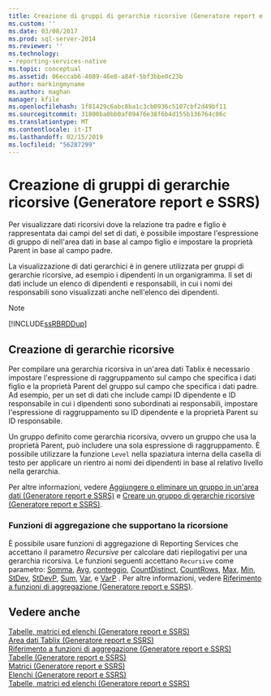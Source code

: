 ```yaml
---
title: Creazione di gruppi di gerarchie ricorsive (Generatore report e SSRS) | Microsoft Docs
ms.custom: ''
ms.date: 03/08/2017
ms.prod: sql-server-2014
ms.reviewer: ''
ms.technology:
- reporting-services-native
ms.topic: conceptual
ms.assetid: 06eccab6-4089-46e8-a84f-5bf3bbe0c23b
author: markingmyname
ms.author: maghan
manager: kfile
ms.openlocfilehash: 1f81429c6abc8ba1c3cb0936c5107cbf2d49bf11
ms.sourcegitcommit: 31800ba0bb0af09476e38f6b4d155b136764c06c
ms.translationtype: MT
ms.contentlocale: it-IT
ms.lasthandoff: 02/15/2019
ms.locfileid: "56287299"
---
```

# <a name="creating-recursive-hierarchy-groups-report-builder-and-ssrs"></a>Creazione di gruppi di gerarchie ricorsive (Generatore report e SSRS)
  Per visualizzare dati ricorsivi dove la relazione tra padre e figlio è rappresentata dai campi del set di dati, è possibile impostare l'espressione di gruppo di nell'area dati in base al campo figlio e impostare la proprietà Parent in base al campo padre.  
  
 La visualizzazione di dati gerarchici è in genere utilizzata per gruppi di gerarchie ricorsive, ad esempio i dipendenti in un organigramma. Il set di dati include un elenco di dipendenti e responsabili, in cui i nomi dei responsabili sono visualizzati anche nell'elenco dei dipendenti.  
  
> [!NOTE]  
>  [!INCLUDE[ssRBRDDup](../../includes/ssrbrddup-md.md)]  
  
## <a name="creating-recursive-hierarchies"></a>Creazione di gerarchie ricorsive  
 Per compilare una gerarchia ricorsiva in un'area dati Tablix è necessario impostare l'espressione di raggruppamento sul campo che specifica i dati figlio e la proprietà Parent del gruppo sul campo che specifica i dati padre. Ad esempio, per un set di dati che include campi ID dipendente e ID responsabile in cui i dipendenti sono subordinati ai responsabili, impostare l'espressione di raggruppamento su ID dipendente e la proprietà Parent su ID responsabile.  
  
 Un gruppo definito come gerarchia ricorsiva, ovvero un gruppo che usa la proprietà Parent, può includere una sola espressione di raggruppamento. È possibile utilizzare la funzione `Level` nella spaziatura interna della casella di testo per applicare un rientro ai nomi dei dipendenti in base al relativo livello nella gerarchia.  
  
 Per altre informazioni, vedere [Aggiungere o eliminare un gruppo in un'area dati &#40;Generatore report e SSRS&#41;](add-or-delete-a-group-in-a-data-region-report-builder-and-ssrs.md) e [Creare un gruppo di gerarchie ricorsive &#40;Generatore report e SSRS&#41;](create-a-recursive-hierarchy-group-report-builder-and-ssrs.md).  
  
### <a name="aggregate-functions-that-support-recursion"></a>Funzioni di aggregazione che supportano la ricorsione  
 È possibile usare funzioni di aggregazione di Reporting Services che accettano il parametro *Recursive* per calcolare dati riepilogativi per una gerarchia ricorsiva. Le funzioni seguenti accettano `Recursive` come parametro: [Somma](report-builder-functions-sum-function.md), [Avg](report-builder-functions-avg-function.md), [conteggio](report-builder-functions-count-function.md), [CountDistinct](report-builder-functions-countdistinct-function.md), [CountRows](report-builder-functions-countrows-function.md), [Max](report-builder-functions-max-function.md), [Min](report-builder-functions-min-function.md), [StDev](report-builder-functions-stdev-function.md), [StDevP](report-builder-functions-stdevp-function.md), [Sum](report-builder-functions-sum-function.md), [Var](report-builder-functions-var-function.md), e [VarP](report-builder-functions-varp-function.md) . Per altre informazioni, vedere [Riferimento a funzioni di aggregazione &#40;Generatore report e SSRS&#41;](report-builder-functions-aggregate-functions-reference.md).  
  
## <a name="see-also"></a>Vedere anche  
 [Tabelle, matrici ed elenchi &#40;Generatore report e SSRS&#41;](tables-matrices-and-lists-report-builder-and-ssrs.md)   
 [Area dati Tablix &#40;Generatore report e SSRS&#41;](../tablix-data-region-report-builder-and-ssrs.md)   
 [Riferimento a funzioni di aggregazione &#40;Generatore report e SSRS&#41;](report-builder-functions-aggregate-functions-reference.md)   
 [Tabelle &#40;Generatore report e SSRS&#41;](tables-report-builder-and-ssrs.md)   
 [Matrici &#40;Generatore report e SSRS&#41;](create-a-matrix-report-builder-and-ssrs.md)   
 [Elenchi &#40;Generatore report e SSRS&#41;](create-invoices-and-forms-with-lists-report-builder-and-ssrs.md)   
 [Tabelle, matrici ed elenchi &#40;Generatore report e SSRS&#41;](tables-matrices-and-lists-report-builder-and-ssrs.md)  
  
  
